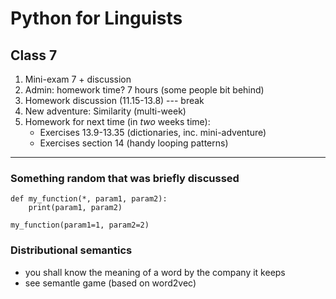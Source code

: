 # Python for Linguists

## Class 7
1. Mini-exam 7 + discussion
2. Admin: homework time? 7 hours (some people bit behind)
3. Homework discussion (11.15-13.8)
--- break
4. New adventure: Similarity (multi-week)
5. Homework for next time (in *two* weeks time):
   - Exercises 13.9-13.35 (dictionaries, inc. mini-adventure)
   - Exercises section 14 (handy looping patterns)

------

### Something random that was briefly discussed

```
def my_function(*, param1, param2):
    print(param1, param2)

my_function(param1=1, param2=2)
```


### Distributional semantics

- you shall know the meaning of a word by the company it keeps 
- see semantle game (based on word2vec)
